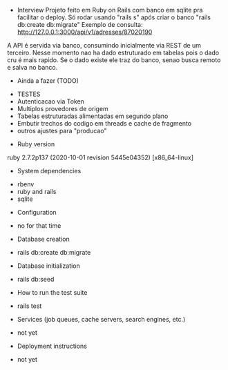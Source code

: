 * Interview
Projeto feito em Ruby on Rails com banco em sqlite pra facilitar o deploy.
Só rodar usando "rails s" após criar o banco "rails db:create db:migrate"
Exemplo de consulta: http://127.0.0.1:3000/api/v1/adresses/87020190

A API é servida via banco, consumindo inicialmente via REST de um terceiro.
Nesse momento nao ha dado estruturado em tabelas pois o dado cru é mais rapido.
Se o dado existe ele traz do banco, senao busca remoto e salva no banco.

* Ainda a fazer (TODO)

- TESTES
- Autenticacao via Token
- Multiplos provedores de origem
- Tabelas estruturadas alimentadas em segundo plano
- Embutir trechos do codigo em threads e cache de fragmento
- outros ajustes para "producao"

* Ruby version

ruby 2.7.2p137 (2020-10-01 revision 5445e04352) [x86_64-linux]

* System dependencies

- rbenv
- ruby and rails
- sqlite

* Configuration

- no for that time

* Database creation

- rails db:create db:migrate

* Database initialization

- rails db:seed

* How to run the test suite

- rails test

* Services (job queues, cache servers, search engines, etc.)

- not yet

* Deployment instructions

- not yet

